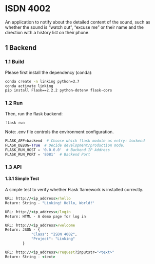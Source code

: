 # ISDN 4002

An application to notify about the detailed content of the sound, such as whether the sound is “watch out”, “excuse me” or their name and the direction with a history list on their phone.
## 1 Backend

### 1.1 Build

Please first install the dependency (conda):

```bash
conda create -n linking python=3.7
conda activate linking
pip install Flask==2.2.2 python-dotenv flask-cors
```

### 1.2 Run

Then, run the flask backend:

```bash
flask run
```

Note: .env file controls the environment configuration.

```python
FLASK_APP=backend  # Choose which flask module as entry: backend
FLASK_DEBUG=True  # Decide development/production mode.
FLASK_RUN_HOST = '0.0.0.0'  # Backend IP Address
FLASK_RUN_PORT = '8081'  # Backend Port
```

### 1.3 API

#### 1.3.1 Simple Test

A simple test to verify whether Flask flamework is installed correctly. 

```cmd
URL: http://<ip_address>/hello
Return: String - "Linking! Hello, World!" 
```

```cmd
URL: http://<ip_address>/login
Return: HTML - A demo page for log in
```

```cmd
URL: http://<ip_address>/welcome
Return: JSON - {
            "Class": "ISDN 4002",
            "Project": "Linking"
        }
```

```cmd
URL: http://<ip_address>/request?inputstr="<text>"
Return: String - <text>
```